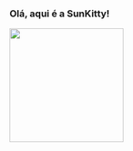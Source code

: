### Olá, aqui é a SunKitty! 
<img src="https://i.pinimg.com/564x/20/18/d7/2018d73efcb259dcd806222263958945.jpg" width="200">

<!--
**szcenery/szcenery** is a ✨ _special_ ✨ repository because its `README.md` (this file) appears on your GitHub profile.

Here are some ideas to get you started:

- 🔭 I’m currently working on ...
- 🌱 I’m currently learning ...
- 👯 I’m looking to collaborate on ...
- 🤔 I’m looking for help with ...
- 💬 Ask me about ...
- 📫 How to reach me: ...
- 😄 Pronouns: ...
- ⚡ Fun fact: ...
-->
